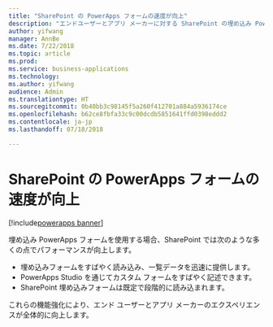 ```yaml
---
title: "SharePoint の PowerApps フォームの速度が向上"
description: "エンドユーザーとアプリ メーカーに対する SharePoint の埋め込み PowerApps フォームのパフォーマンスが向上します"
author: yifwang
manager: AnnBe
ms.date: 7/22/2018
ms.topic: article
ms.prod: 
ms.service: business-applications
ms.technology: 
ms.author: yifwang
audience: Admin
ms.translationtype: HT
ms.sourcegitcommit: 0b40bb3c98145f5a260f412701a884a5936174ce
ms.openlocfilehash: b62ce8fbfa33c9c00dcdb5851641ffd0398eddd2
ms.contentlocale: ja-jp
ms.lasthandoff: 07/18/2018

---
```

# <a name="powerapps-forms-in-sharepoint-are-faster"></a>SharePoint の PowerApps フォームの速度が向上

[!include[powerapps banner](../includes/powerapps.md)]




埋め込み PowerApps フォームを使用する場合、SharePoint では次のような多くの点でパフォーマンスが向上します。

- 埋め込みフォームをすばやく読み込み、一覧データを迅速に提供します。
- PowerApps Studio を通じてカスタム フォームをすばやく記述できます。
- SharePoint 埋め込みフォームは既定で段階的に読み込まれます。

これらの機能強化により、エンド ユーザーとアプリ メーカーのエクスペリエンスが全体的に向上します。


